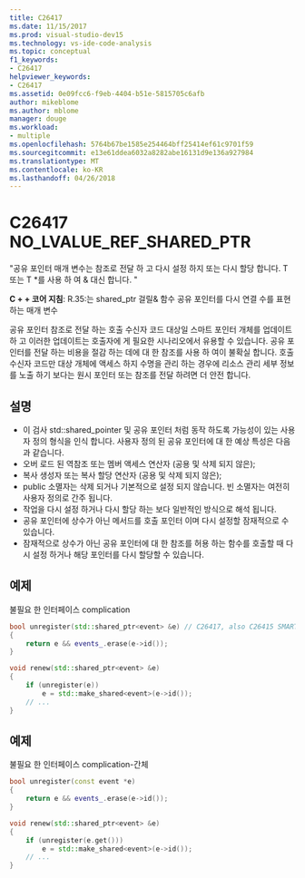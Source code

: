 ```yaml
---
title: C26417
ms.date: 11/15/2017
ms.prod: visual-studio-dev15
ms.technology: vs-ide-code-analysis
ms.topic: conceptual
f1_keywords:
- C26417
helpviewer_keywords:
- C26417
ms.assetid: 0e09fcc6-f9eb-4404-b51e-5815705c6afb
author: mikeblome
ms.author: mblome
manager: douge
ms.workload:
- multiple
ms.openlocfilehash: 5764b67be1585e254464bff25414ef61c9701f59
ms.sourcegitcommit: e13e61ddea6032a8282abe16131d9e136a927984
ms.translationtype: MT
ms.contentlocale: ko-KR
ms.lasthandoff: 04/26/2018
---
```

# <a name="c26417-nolvaluerefsharedptr"></a>C26417 NO_LVALUE_REF_SHARED_PTR
"공유 포인터 매개 변수는 참조로 전달 하 고 다시 설정 하지 또는 다시 할당 합니다. T 또는 T *를 사용 하 여 & 대신 합니다. "

**C + + 코어 지침**: R.35:는 shared_ptr 걸릴<widget>& 함수 공유 포인터를 다시 연결 수를 표현 하는 매개 변수

공유 포인터 참조로 전달 하는 호출 수신자 코드 대상일 스마트 포인터 개체를 업데이트 하 고 이러한 업데이트는 호출자에 게 필요한 시나리오에서 유용할 수 있습니다. 공유 포인터를 전달 하는 비용을 절감 하는 데에 대 한 참조를 사용 하 여이 불확실 합니다. 호출 수신자 코드만 대상 개체에 액세스 하지 수명을 관리 하는 경우에 리소스 관리 세부 정보를 노출 하기 보다는 원시 포인터 또는 참조를 전달 하려면 더 안전 합니다.

## <a name="remarks"></a>설명
-  이 검사 std::shared_pointer 및 공유 포인터 처럼 동작 하도록 가능성이 있는 사용자 정의 형식을 인식 합니다. 사용자 정의 된 공유 포인터에 대 한 예상 특성은 다음과 같습니다.
-  오버 로드 된 역참조 또는 멤버 액세스 연산자 (공용 및 삭제 되지 않은);
-  복사 생성자 또는 복사 할당 연산자 (공용 및 삭제 되지 않은);
-  public 소멸자는 삭제 되거나 기본적으로 설정 되지 않습니다. 빈 소멸자는 여전히 사용자 정의로 간주 됩니다.
-  작업을 다시 설정 하거나 다시 할당 하는 보다 일반적인 방식으로 해석 됩니다.
-  공유 포인터에 상수가 아닌 메서드를 호출 포인터 이며 다시 설정할 잠재적으로 수 있습니다.
-  잠재적으로 상수가 아닌 공유 포인터에 대 한 참조를 허용 하는 함수를 호출할 때 다시 설정 하거나 해당 포인터를 다시 할당할 수 있습니다.

## <a name="example"></a>예제
불필요 한 인터페이스 complication

```cpp
bool unregister(std::shared_ptr<event> &e) // C26417, also C26415 SMART_PTR_NOT_NEEDED
{
    return e && events_.erase(e->id());
}

void renew(std::shared_ptr<event> &e)
{
    if (unregister(e))
        e = std::make_shared<event>(e->id());
    // ...
}
```

## <a name="example"></a>예제
불필요 한 인터페이스 complication-간체

```cpp
bool unregister(const event *e)
{
    return e && events_.erase(e->id());
}

void renew(std::shared_ptr<event> &e)
{
    if (unregister(e.get()))
        e = std::make_shared<event>(e->id());
    // ...
}
```

